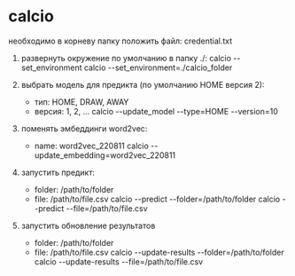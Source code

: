 # calcio
необходимо в корневу папку положить файл: credential.txt
1. развернуть окружение по умолчанию в папку ./:
calcio --set_environment
calcio --set_environment=./calcio_folder

2. выбрать модель для предикта (по умолчанию HOME версия 2):
    - тип:  HOME, DRAW, AWAY
    - версия: 1, 2, ...
calcio --update_model --type=HOME --version=10

3. поменять эмбеддинги word2vec:
    - name: word2vec_220811
calcio --update_embedding=word2vec_220811

4. запустить предикт:
    - folder: /path/to/folder
    - file: /path/to/file.csv
calcio --predict --folder=/path/to/folder
calcio --predict --file=/path/to/file.csv

5. запустить обновление результатов
    - folder: /path/to/folder
    - file: /path/to/file.csv
calcio --update-results --folder=/path/to/folder
calcio --update-results --file=/path/to/file.csv

